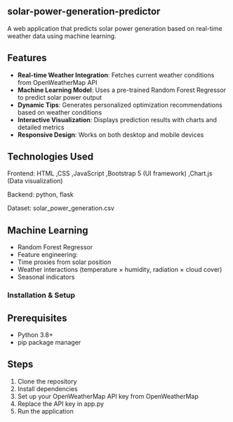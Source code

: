 ## solar-power-generation-predictor
A web application that predicts solar power generation based on real-time weather data using machine learning.

## Features 
- **Real-time Weather Integration**: Fetches current weather conditions from OpenWeatherMap API
- **Machine Learning Model**: Uses a pre-trained Random Forest Regressor to predict solar power output
- **Dynamic Tips**: Generates personalized optimization recommendations based on weather conditions
- **Interactive Visualization**: Displays prediction results with charts and detailed metrics
- **Responsive Design**: Works on both desktop and mobile devices

## Technologies Used 
Frontend:
  HTML
  ,CSS
  ,JavaScript
  ,Bootstrap 5 (UI framework)
  ,Chart.js (Data visualization)
  
Backend:
  python,
  flask 

Dataset:
  solar_power_generation.csv
  
 ## Machine Learning
  - Random Forest Regressor
  - Feature engineering:
  - Time proxies from solar position
  - Weather interactions (temperature × humidity, radiation × cloud cover)
  - Seasonal indicators

### Installation & Setup 

## Prerequisites
- Python 3.8+
- pip package manager

## Steps
1. Clone the repository
2. Install dependencies
3. Set up your OpenWeatherMap API key from OpenWeatherMap
4. Replace the API key in app.py
5. Run the application

  



